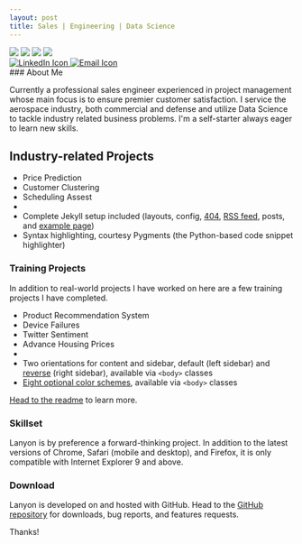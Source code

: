 ```yaml
---
layout: post
title: Sales | Engineering | Data Science
---
```

<div id="cf4a" class="shadow">
  <img src="/blog/public/power-of-the-handshake-.jpg" />
  <img src="/blog/public/electronics.jpg" />
  <img src="/blog/public/datascience1.jpg" />
  <img src="/blog/public/robotics.jpg" />
</div>
<div id="icons">
<a href="https://www.linkedin.com/in/randy-nolden-86096323/">
  <img src="/blog/public/square-linkedin.png" alt="LinkedIn Icon">
</a>
<a href="mailto:rnolden3@gmail.com">
  <img src="/blog/public/email_icon1.jpg" alt="Email Icon">
</a>
</div>
### About Me

Currently a professional sales engineer experienced in project management whose main focus is to ensure premier customer satisfaction. I service the aerospace industry, both commercial and defense and utilize Data Science to tackle industry related business problems. I'm a self-starter always eager to learn new skills. 


<a name="projects"></a>
## Industry-related Projects

* Price Prediction
* Customer Clustering
* Scheduling Assest
* 
* Complete Jekyll setup included (layouts, config, [404](/404), [RSS feed](/atom.xml), posts, and [example page](/about))
* Syntax highlighting, courtesy Pygments (the Python-based code snippet highlighter)

### Training Projects

In addition to real-world projects I have worked on here are a few training projects I have completed. 

* Product Recommendation System
* Device Failures
* Twitter Sentiment
* Advance Housing Prices
* 
* Two orientations for content and sidebar, default (left sidebar) and [reverse](https://github.com/poole/lanyon#reverse-layout) (right sidebar), available via `<body>` classes
* [Eight optional color schemes](https://github.com/poole/lanyon#themes), available via `<body>` classes

[Head to the readme](https://github.com/poole/lanyon#readme) to learn more.

### Skillset

Lanyon is by preference a forward-thinking project. In addition to the latest versions of Chrome, Safari (mobile and desktop), and Firefox, it is only compatible with Internet Explorer 9 and above.

### Download

Lanyon is developed on and hosted with GitHub. Head to the <a href="https://github.com/poole/lanyon">GitHub repository</a> for downloads, bug reports, and features requests.

Thanks!

